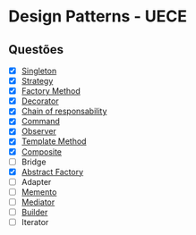 # Design Patterns - UECE

## Questões

- [x] [Singleton](src/com/uece/questions/singleton)
- [x] [Strategy](src/com/uece/questions/strategy)
- [x] [Factory Method](src/com/uece/questions/factorymethod)
- [x] [Decorator](src/com/uece/questions/decorator)
- [x] [Chain of responsability](src/com/uece/questions/chainOfResponsability)
- [x] [Command](src/com/uece/questions/command)
- [x] [Observer](src/com/uece/questions/observer)
- [x] [Template Method](src/com/uece/questions/templateMethod)
- [x] [Composite](src/com/uece/questions/composite)
- [ ] Bridge
- [x] [Abstract Factory](src/com/uece/questions/abstractFactory)
- [ ] Adapter
- [ ] [Memento](src/com/uece/questions/memento)
- [ ] [Mediator](src/com/uece/questions/mediator)
- [ ] [Builder](src/com/uece/questions/builder)
- [ ] Iterator